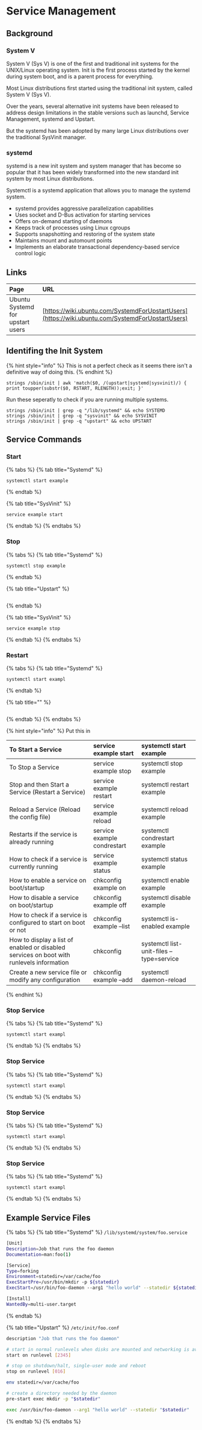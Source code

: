 # Service Management

## Background

### **System V**

System V \(Sys V\) is one of the first and traditional init systems for the UNIX/Linux operating system. Init is the first process started by the kernel during system boot, and is a parent process for everything.

Most Linux distributions first started using the traditional init system, called System V \(Sys V\).

Over the years, several alternative init systems have been released to address design limitations in the stable versions such as launchd, Service Management, systemd and Upstart.

But the systemd has been adopted by many large Linux distributions over the traditional SysVinit manager.

### systemd

systemd is a new init system and system manager that has become so popular that it has been widely transformed into the new standard init system by most Linux distributions.

Systemctl is a systemd application that allows you to manage the systemd system. 

* systemd provides aggressive parallelization capabilities
* Uses socket and D-Bus activation for starting services
* Offers on-demand starting of daemons
* Keeps track of processes using Linux cgroups
* Supports snapshotting and restoring of the system state
* Maintains mount and automount points
* Implements an elaborate transactional dependency-based service control logic

## Links

| Page | URL |
| :--- | :--- |
| Ubuntu Systemd for upstart users | [https://wiki.ubuntu.com/SystemdForUpstartUsers](https://wiki.ubuntu.com/SystemdForUpstartUsers) |

## Identifing the Init System

{% hint style="info" %}
This is not a perfect check as it seems there isn't a definitive way of doing this.
{% endhint %}

```text
strings /sbin/init | awk 'match($0, /(upstart|systemd|sysvinit)/) { print toupper(substr($0, RSTART, RLENGTH));exit; }'
```

Run these seperatly to check if you are running multiple systems.

```text
strings /sbin/init | grep -q "/lib/systemd" && echo SYSTEMD
strings /sbin/init | grep -q "sysvinit" && echo SYSVINIT
strings /sbin/init | grep -q "upstart" && echo UPSTART
```

## Service Commands

### Start

{% tabs %}
{% tab title="Systemd" %}
```text
systemctl start example
```
{% endtab %}

{% tab title="SysVinit" %}
```
service example start
```
{% endtab %}
{% endtabs %}

### Stop

{% tabs %}
{% tab title="Systemd" %}
```text
systemctl stop example
```
{% endtab %}

{% tab title="Upstart" %}
```

```
{% endtab %}

{% tab title="SysVinit" %}
```
service example stop
```
{% endtab %}
{% endtabs %}

### Restart

{% tabs %}
{% tab title="Systemd" %}
```text
systemctl start exampl
```
{% endtab %}

{% tab title="" %}
```

```
{% endtab %}
{% endtabs %}

{% hint style="info" %}
Put this in

| To Start a Service | service example start | systemctl start example |
| :--- | :--- | :--- |
| To Stop a Service | service example stop | systemctl stop example |
| Stop and then Start a Service \(Restart a Service\) | service example restart | systemctl restart example |
| Reload a Service \(Reload the config file\) | service example reload | systemctl reload example |
| Restarts if the service is already running | service example condrestart | systemctl condrestart example |
| How to check if a service is currently running | service example status | systemctl status example |
| How to enable a service on boot/startup | chkconfig example on | systemctl enable example |
| How to disable a service on boot/startup | chkconfig example off | systemctl disable example |
| How to check if a service is configured to start on boot or not | chkconfig example –list | systemctl is-enabled example |
| How to display a list of enabled or disabled services on boot with runlevels information | chkconfig | systemctl list-unit-files –type=service |
| Create a new service file or modify any configuration | chkconfig example –add | systemctl daemon-reload |
{% endhint %}

### Stop Service

{% tabs %}
{% tab title="Systemd" %}
```text
systemctl start exampl
```
{% endtab %}
{% endtabs %}

### Stop Service

{% tabs %}
{% tab title="Systemd" %}
```text
systemctl start exampl
```
{% endtab %}
{% endtabs %}

### Stop Service

{% tabs %}
{% tab title="Systemd" %}
```text
systemctl start exampl
```
{% endtab %}
{% endtabs %}

### Stop Service

{% tabs %}
{% tab title="Systemd" %}
```text
systemctl start exampl
```
{% endtab %}
{% endtabs %}

## Example Service Files

{% tabs %}
{% tab title="Systemd" %}
`/lib/systemd/system/foo.service` 

```bash
[Unit]
Description=Job that runs the foo daemon
Documentation=man:foo(1)

[Service]
Type=forking
Environment=statedir=/var/cache/foo
ExecStartPre=/usr/bin/mkdir -p ${statedir}
ExecStart=/usr/bin/foo-daemon --arg1 "hello world" --statedir ${statedir}

[Install]
WantedBy=multi-user.target
```
{% endtab %}

{% tab title="Upstart" %}
`/etc/init/foo.conf`

```bash
description "Job that runs the foo daemon"

# start in normal runlevels when disks are mounted and networking is available
start on runlevel [2345]

# stop on shutdown/halt, single-user mode and reboot
stop on runlevel [016]

env statedir=/var/cache/foo

# create a directory needed by the daemon
pre-start exec mkdir -p "$statedir"

exec /usr/bin/foo-daemon --arg1 "hello world" --statedir "$statedir"
```
{% endtab %}
{% endtabs %}

